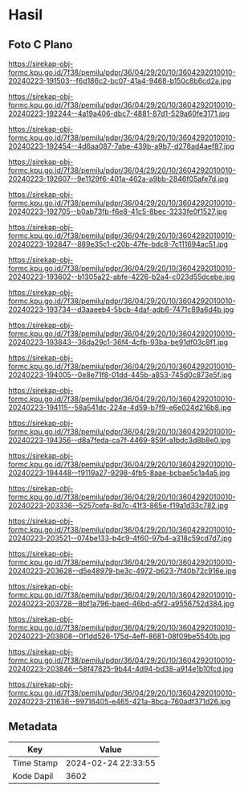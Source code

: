 # Hasil

## Foto C Plano

https://sirekap-obj-formc.kpu.go.id/7f38/pemilu/pdpr/36/04/29/20/10/3604292010010-20240223-191503--f6d186c2-bc07-41a4-9468-b150c8b6cd2a.jpg

https://sirekap-obj-formc.kpu.go.id/7f38/pemilu/pdpr/36/04/29/20/10/3604292010010-20240223-192244--4a19a406-dbc7-4881-87d1-529a60fe3171.jpg

https://sirekap-obj-formc.kpu.go.id/7f38/pemilu/pdpr/36/04/29/20/10/3604292010010-20240223-192454--4d6aa087-7abe-439b-a9b7-d278ad4aef87.jpg

https://sirekap-obj-formc.kpu.go.id/7f38/pemilu/pdpr/36/04/29/20/10/3604292010010-20240223-192607--9e1129f6-401a-462a-a9bb-2846f05afe7d.jpg

https://sirekap-obj-formc.kpu.go.id/7f38/pemilu/pdpr/36/04/29/20/10/3604292010010-20240223-192705--b0ab73fb-f6e8-41c5-8bec-3233fe0f1527.jpg

https://sirekap-obj-formc.kpu.go.id/7f38/pemilu/pdpr/36/04/29/20/10/3604292010010-20240223-192847--889e35c1-c20b-47fe-bdc8-7c111694ac51.jpg

https://sirekap-obj-formc.kpu.go.id/7f38/pemilu/pdpr/36/04/29/20/10/3604292010010-20240223-193602--b1305a22-abfe-4226-b2a4-c023d55dcebe.jpg

https://sirekap-obj-formc.kpu.go.id/7f38/pemilu/pdpr/36/04/29/20/10/3604292010010-20240223-193734--d3aaeeb4-5bcb-4daf-adb6-7471c89a6d4b.jpg

https://sirekap-obj-formc.kpu.go.id/7f38/pemilu/pdpr/36/04/29/20/10/3604292010010-20240223-193843--36da29c1-36f4-4cfb-93ba-be91df03c8f1.jpg

https://sirekap-obj-formc.kpu.go.id/7f38/pemilu/pdpr/36/04/29/20/10/3604292010010-20240223-194005--0e8e71f8-01dd-445b-a853-745d0c873e5f.jpg

https://sirekap-obj-formc.kpu.go.id/7f38/pemilu/pdpr/36/04/29/20/10/3604292010010-20240223-194115--58a541dc-224e-4d59-b7f9-e6e024d216b8.jpg

https://sirekap-obj-formc.kpu.go.id/7f38/pemilu/pdpr/36/04/29/20/10/3604292010010-20240223-194356--d8a7feda-ca7f-4469-859f-a1bdc3d8b8e0.jpg

https://sirekap-obj-formc.kpu.go.id/7f38/pemilu/pdpr/36/04/29/20/10/3604292010010-20240223-194448--f9119a27-9298-4fb5-8aae-bcbae5c1a4a5.jpg

https://sirekap-obj-formc.kpu.go.id/7f38/pemilu/pdpr/36/04/29/20/10/3604292010010-20240223-203336--5257cefa-8d7c-41f3-865e-f19a1d33c782.jpg

https://sirekap-obj-formc.kpu.go.id/7f38/pemilu/pdpr/36/04/29/20/10/3604292010010-20240223-203521--074be133-b4c9-4f60-97b4-a318c59cd7d7.jpg

https://sirekap-obj-formc.kpu.go.id/7f38/pemilu/pdpr/36/04/29/20/10/3604292010010-20240223-203628--d5e48979-be3c-4972-b623-7f40b72c916e.jpg

https://sirekap-obj-formc.kpu.go.id/7f38/pemilu/pdpr/36/04/29/20/10/3604292010010-20240223-203728--8bf1a796-baed-46bd-a5f2-a9556752d384.jpg

https://sirekap-obj-formc.kpu.go.id/7f38/pemilu/pdpr/36/04/29/20/10/3604292010010-20240223-203808--0f1dd526-175d-4eff-8681-08f09be5540b.jpg

https://sirekap-obj-formc.kpu.go.id/7f38/pemilu/pdpr/36/04/29/20/10/3604292010010-20240223-203846--58f47825-9b44-4d94-bd38-a914e1b10fcd.jpg

https://sirekap-obj-formc.kpu.go.id/7f38/pemilu/pdpr/36/04/29/20/10/3604292010010-20240223-211636--99716405-e465-421a-8bca-760adf371d26.jpg


## Metadata

| Key        | Value               |
| ---------- | ------------------- |
| Time Stamp | 2024-02-24 22:33:55 |
| Kode Dapil | 3602                |



